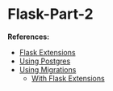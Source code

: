 # Flask-Part-2
**References:**
- [Flask Extensions](https://www.youtube.com/watch?v=ttc1sjUeCiA)
- [Using Postgres](https://vsupalov.com/flask-sqlalchemy-postgres/)
- [Using Migrations](https://www.youtube.com/watch?v=BAOfjPuVby0&feature=emb_logo)
  - [With Flask Extensions](https://stackoverflow.com/questions/48603220/error-on-flask-migrate-with-application-factory)

